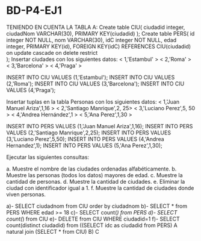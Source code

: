 # BD-P4-EJ1
TENIENDO EN CUENTA LA TABLA A:
Create table CIU(
	  ciudadid integer,
    ciudadNom VARCHAR(30),
    PRIMARY KEY(ciudadid)
);
Create table PERS(
    id integer NOT NULL,
    nom VARCHAR(30),
	  idC integer NOT NULL,
    edad integer,
    PRIMARY KEY(id),
	  FOREIGN KEY(idC) REFERENCES CIU(ciudadid) on update cascade on delete restrict  
);
Insertar ciudades con los siguientes datos:
< 1,'Estambul' >
< 2,'Roma' >
< 3,'Barcelona' >
< 4,'Praga' >
  
INSERT INTO CIU VALUES
(1,'Estambul');
INSERT INTO CIU VALUES
(2,'Roma');
INSERT INTO CIU VALUES
(3,'Barcelona');
INSERT INTO CIU VALUES
(4,'Praga');

Insertar tuplas en la tabla Personas con los siguientes datos:
< 1,'Juan Manuel Ariza',1,16 >
< 2,'Santiago Manrique',2, 25>
< 3,'Luciano Perez',5, 50 >
< 4,'Andrea Hernández',1 >
< 5,'Ana Perez',1,30 >

INSERT INTO PERS VALUES
(1,'Juan Manuel Ariza',1,16);
INSERT INTO PERS VALUES
(2,'Santiago Manrique',2,25);
INSERT INTO PERS VALUES
(3,'Luciano Perez',5,50);
INSERT INTO PERS VALUES
(4,'Andrea Hernandez',1);
INSERT INTO PERS VALUES
(5,'Ana Perez',1,30);

Ejecutar las siguientes consultas:

a. Muestre el nombre de las ciudades ordenadas alfabéticamente.
b. Muestre las personas (todos los datos) mayores de edad.
c. Muestre la cantidad de personas.
d. Muestre la cantidad de ciudades.
e. Eliminar la ciudad con identificador igual a 1.
f. Muestre la cantidad de ciudades donde viven personas. 

a)- SELECT ciudadnom from CIU order by ciudadnom
b)- SELECT * from PERS WHERE edad >= 18
c)- SELECT count(*) from PERS
d)- SELECT count(*) from CIU
e)- DELETE from CIU WHERE ciudadid=1
f)- SELECT count(distinct ciudadid) from ((SELECT idc as ciudadid from PERS) A natural join (SELECT * from CIU) B) C
